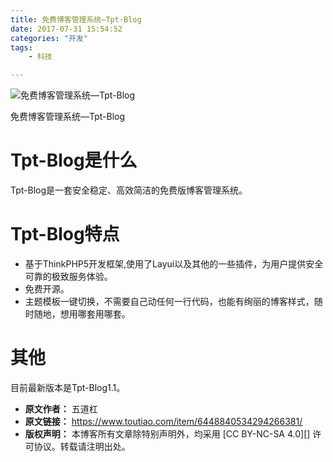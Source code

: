 ```yaml
---
title: 免费博客管理系统—Tpt-Blog
date: 2017-07-31 15:54:52
categories: "开发"
tags:
	- 科技

---
```


![免费博客管理系统—Tpt-Blog][Tpt-Blog]

免费博客管理系统—Tpt-Blog

# Tpt-Blog是什么 #

Tpt-Blog是一套安全稳定、高效简洁的免费版博客管理系统。

# Tpt-Blog特点 #

 *  基于ThinkPHP5开发框架,使用了Layui以及其他的一些插件，为用户提供安全可靠的极致服务体验。
 *  免费开源。
 *  主题模板一键切换，不需要自己动任何一行代码，也能有绚丽的博客样式，随时随地，想用哪套用哪套。  
    

# 其他    #

目前最新版本是Tpt-Blog1.1。


[Tpt-Blog]: /pro/os/crawler/JYFI-AQBV-J2YJ.jpg
 *  **原文作者：** 五道杠
 *  **原文链接：** https://www.toutiao.com/item/6448840534294266381/
 *  **版权声明：** 本博客所有文章除特别声明外，均采用 [CC BY-NC-SA 4.0][] 许可协议。转载请注明出处。